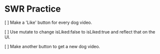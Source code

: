 # SWR Practice

[ ] Make a 'Like' button for every dog video.

[ ] Use mutate to change isLiked:false to isLiked:true and reflect that on the UI.

[ ] Make another button to get a new dog video.
